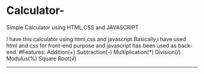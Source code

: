# Calculator-
Simple Calculator using HTML,CSS  and JAVASCRIPT

I have this calculator using html,css and javascript.Basically,i have used html and css for front-end purpose and javascript has been used as back-end.
#Features:
Addition(+)
Subtraction(-)
Multiplication(*)
Division(/)
Modulus(%)
Square Root(√)
**************************

